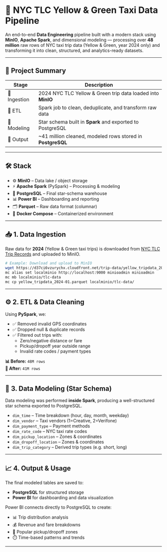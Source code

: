 # 🚕 NYC TLC Yellow & Green Taxi Data Pipeline

An end-to-end **Data Engineering** pipeline built with a modern stack using **MinIO**, **Apache Spark**, and dimensional modeling — processing over **48 million** raw rows of NYC taxi trip data (Yellow & Green, year 2024 only) and transforming it into clean, structured, and analytics-ready datasets.

---

## 📌 Project Summary

| Stage        | Description                                                 |
| ------------ | ----------------------------------------------------------- |
| 🔸 Ingestion | 2024 NYC TLC Yellow & Green trip data loaded into **MinIO** |
| 🔸 ETL       | Spark job to clean, deduplicate, and transform raw data     |
| 🔸 Modeling  | Star schema built in **Spark** and exported to PostgreSQL   |
| 🔸 Output    | \~41 million cleaned, modeled rows stored in **PostgreSQL** |

---

## 🛠️ Stack

- ⚙️ **MinIO** – Data lake / object storage
- ⚡ **Apache Spark** (PySpark) – Processing & modeling
- 🐘 **PostgreSQL** – Final star-schema warehouse
- 📊 **Power BI** – Dashboarding and reporting
- 🗂️ **Parquet** – Raw data format (columnar)
- 🐳 **Docker Compose** – Containerized environment

---

## 📥 1. Data Ingestion

Raw data for **2024** (Yellow & Green taxi trips) is downloaded from [NYC TLC Trip Records](https://www.nyc.gov/site/tlc/about/tlc-trip-record-data.page) and uploaded to MinIO.

```bash
# Example: Download and upload to MinIO
wget https://d37ci6vzurychx.cloudfront.net/trip-data/yellow_tripdata_2024-01.parquet
mc alias set localminio http://localhost:9000 minioadmin minioadmin
mc mb localminio/tlc-data
mc cp yellow_tripdata_2024-01.parquet localminio/tlc-data/
```

---

## ⚙️ 2. ETL & Data Cleaning

Using **PySpark**, we:

- ✅ Removed invalid GPS coordinates
- ✅ Dropped null & duplicate records
- ✅ Filtered out trips with:
  - Zero/negative distance or fare
  - Pickup/dropoff year outside range
  - Invalid rate codes / payment types

**📊 Before:** `48M rows`\
**🧼 After:** `41M rows`

---

## 🧱 3. Data Modeling (Star Schema)

Data modeling was performed **inside Spark**, producing a well-structured star schema exported to PostgreSQL.



- `dim_time` – Time breakdown (hour, day, month, weekday)
- `dim_vendor` – Taxi vendors (1=Creative, 2=Verifone)
- `dim_payment_type` – Payment methods
- `dim_rate_code` – NYC taxi rate codes
- `dim_pickup_location` – Zones & coordinates
- `dim_dropoff_location` – Zones & coordinates
- `dim_trip_category` – Derived trip types (e.g. short, long)

---

## 📈 4. Output & Usage

The final modeled tables are saved to:

- **PostgreSQL** for structured storage
- **Power BI** for dashboarding and data visualization

Power BI connects directly to PostgreSQL to create:

- 📊 Trip distribution analysis
- 💰 Revenue and fare breakdowns
- 📍 Popular pickup/dropoff zones
- ⏱️ Time-based patterns and trends

---



